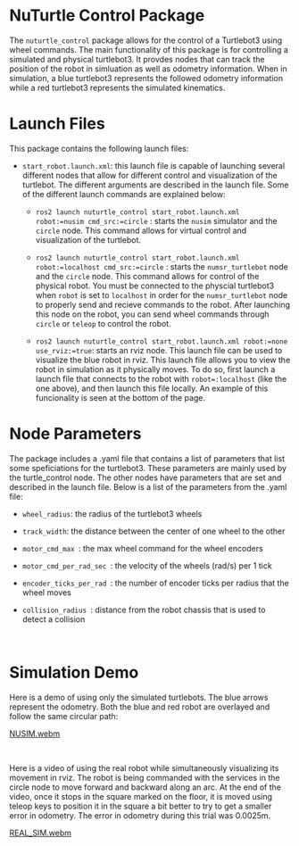 # NuTurtle Control Package
The `nuturtle_control` package allows for the control of a Turtlebot3 using wheel commands. The main functionality of this package is for controlling a simulated and physical turtlebot3. It provdes nodes that can track the position of the robot in
simluation as well as odometry information. When in simulation, a blue turtlebot3 represents the followed odometry information while a red turtlebot3 represents the simulated kinematics. 

# Launch Files
This package contains the following launch files:

* `start_robot.launch.xml`: this launch file is capable of launching several different nodes that allow for different control and visualization of the turtlebot. The different arguments are described in the launch file. Some of the different launch commands are explained below:
    * `ros2 launch nuturtle_control start_robot.launch.xml robot:=nusim cmd_src:=circle` : starts the `nusim` simulator and the `circle` node. This command allows for virtual control and visualization of the turtlebot. 

    * `ros2 launch nuturtle_control start_robot.launch.xml robot:=localhost cmd_src:=circle` : starts the `numsr_turtlebot` node and the `circle` node. This command allows for control of the physical robot. You must be connected to the physcial turtlebot3 when `robot` is set to `localhost` in order for the `numsr_turtlebot` node to properly send and recieve commands to the robot. After launching this node on the robot, you can send wheel commands through `circle` or `teleop` to control the robot.

    * `ros2 launch nuturtle_control start_robot.launch.xml robot:=none use_rviz:=true`: starts an rviz node. This launch file can be used to visualize the blue robot in rviz. This launch file allows you to view the robot in simulation as it physically moves. To do so, first launch a launch file that connects to the robot with `robot=:localhost` (like the one above), and then launch this file locally. An example of this funcionality is seen at the bottom of the page. 


# Node Parameters
The package includes a .yaml file that contains a list of parameters that list some speficiations for the turtlebot3. These parameters are mainly used by the turtle_control node. The other nodes have parameters that are set and described in the launch file. Below is a list of the parameters from the .yaml file:

* `wheel_radius`: the radius of the turtlebot3 wheels

* `track_width`: the distance between the center of one wheel to the other

* `motor_cmd_max `: the max wheel command for the wheel encoders

* `motor_cmd_per_rad_sec `: the velocity of the wheels (rad/s) per 1 tick

* `encoder_ticks_per_rad `: the number of encoder ticks per radius that the wheel moves

* `collision_radius `: distance from the robot chassis that is used to detect a       collision

<br/>

# Simulation Demo
Here is a demo of using only the simulated turtlebots. The blue arrows represent the odometry. Both the blue and red robot are overlayed and follow the same circular path: 


[NUSIM.webm](https://github.com/allan-gc/ros2-ekf-slam/assets/103614797/f5fe8616-8335-4c08-bee6-ef3d9bb4163f)


<br/>

Here is a video of using the real robot while simultaneously visualizing its movement in rviz. The robot is being commanded with the services in the circle node to move forward and backward along an arc. At the end of the video, once it stops in the square marked on the floor, it is moved using teleop keys to position it in the square a bit better to try to get a smaller error in odometry. The error in odometry during this trial was 0.0025m.  


[REAL_SIM.webm](https://github.com/allan-gc/ros2-ekf-slam/assets/103614797/fb5aa3d3-0100-4201-880c-0aefc54b13a6)


